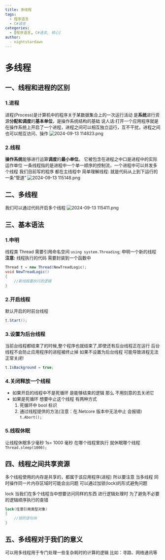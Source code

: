 ```yaml
---
title: 多线程
tags:
  - 程序语言
  - C#语言
categories:
  - [程序语言, C#语言, 核心]
author:
  - nightstardawn
---
```


# 多线程

## 一、线程和进程的区别

### 1.进程

进程(Process)是计算机中的程序关于某数据集合上的一次运行活动
是**系统**进行资源**分配和调度**的**基本单位**，是操作系统结构的基础
说人话:打开一个应用程序就是在操作系统上开启了一个进程，进程之间可以相互独立运行，互不干扰，进程之间也可以相互访问、操作
![ 2024-09-13 114823.png](https://s2.loli.net/2024/09/13/9bR1QYgtBPLhXqN.png)

### 2.线程

**操作系统**能够进行运算**调度**的**最小单位**。
它被包含在进程之中口是进程中的实际运作单位
一条线程指的是进程中一个单一顺序的控制流，一个进程中可以并发多个线程
我们目前写的程序 都在主线程中
简单理解线程:
就是代码从上到下运行的一条“管道”
![ 2024-09-13 115148.png](https://s2.loli.net/2024/09/13/uC4hN7yoIgOaTKj.png)

## 二、多线程

我们可以通过代码开启多个线程
![ 2024-09-13 115411.png](https://s2.loli.net/2024/09/13/w3TNBDqa6vJIAYQ.png)

## 三、基本语法

### 1.申明

线程类 Thread
需要引用命名空间 `using system.Threading`;
申明一个新的线程
**注意:** 线程执行的代码 需要封装到一个函数中

```cs
Thread t = new Thread(NewTreadLogic);
void NewTreadLogic()
{
    //新线程要执行的逻辑
}
```

### 2.开启线程

默认开启的时前台线程

```cs
t.Start();
```

### 3.设置为后台线程

当前台线程都结束了的时候,整个程序也就结束了,即使还有后台线程正在运行
后台线程不会防止应用程序的进程被终止掉
如果不设置为后台线程 可能导致进程无法正常关闭!

```cs
t.IsBackground = true;
```

### 4.关闭释放一个线程

- 如果开启的线程中不是死循环 是能够结束的逻辑 那么 不用刻意的去关闭它
- 如果是死循环 想要中止这个线程 有两种方式
  1. 死循环中 bool 标识
  2. 通过线程提供的方法(注意：在.Netcore 版本中无法中止 会报错)
     `t.Abort();`

### 5.线程休眠

让线程休眠多少毫秒 1s= 1000 毫秒
在哪个线程里执行 就休眠哪个线程
`Thread.sleep(1000);`

## 四、线程之间共享资源

多个线程使用的内存是共享的，都属于该应用程序(进程)
所以要注意 当多线程 同时操作同一片内存区域时可能会出问题
可以通过加锁(lock)的形式避免问题

lock
当我们在多个线程当中想要访问同样的东西 进行逻辑处理时
为了避免不必要的逻辑顺序执行的查错

```cs
lock(任意引用类型对象)
{
    //锁的语句块
}
```

## 五、多线程对于我们的意义

可以用多线程用于专门处理一些复杂耗时的计算的逻辑
比如：寻路、网络通讯等
